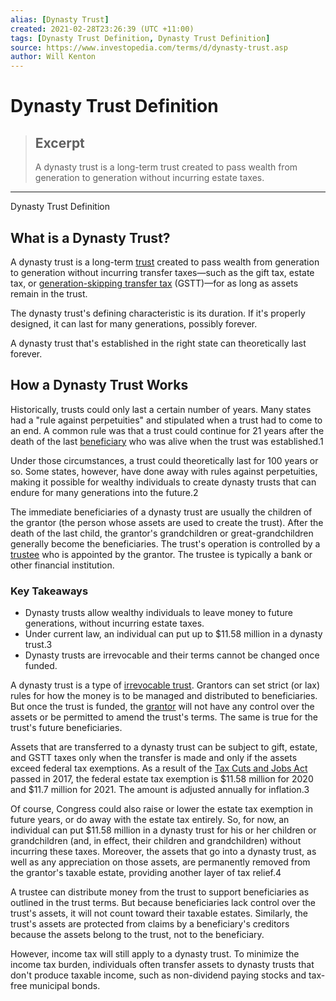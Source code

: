 ```yaml
---
alias: [Dynasty Trust]
created: 2021-02-28T23:26:39 (UTC +11:00)
tags: [Dynasty Trust Definition, Dynasty Trust Definition]
source: https://www.investopedia.com/terms/d/dynasty-trust.asp
author: Will Kenton
---
```


# Dynasty Trust Definition

> ## Excerpt
> A dynasty trust is a long-term trust created to pass wealth from generation to generation without incurring estate taxes.

---

Dynasty Trust Definition
## What is a Dynasty Trust?

A dynasty trust is a long-term [trust](https://www.investopedia.com/terms/t/trust.asp) created to pass wealth from generation to generation without incurring transfer taxes—such as the gift tax, estate tax, or [generation-skipping transfer tax](https://www.investopedia.com/terms/g/generation-skipping-transfer-tax.asp) (GSTT)—for as long as assets remain in the trust.  

The dynasty trust's defining characteristic is its duration. If it's properly designed, it can last for many generations, possibly forever.

A dynasty trust that's established in the right state can theoretically last forever.

## How a Dynasty Trust Works

Historically, trusts could only last a certain number of years. Many states had a "rule against perpetuities" and stipulated when a trust had to come to an end. A common rule was that a trust could continue for 21 years after the death of the last [beneficiary](https://www.investopedia.com/terms/b/beneficiary.asp) who was alive when the trust was established.1

Under those circumstances, a trust could theoretically last for 100 years or so. Some states, however, have done away with rules against perpetuities, making it possible for wealthy individuals to create dynasty trusts that can endure for many generations into the future.2

The immediate beneficiaries of a dynasty trust are usually the children of the grantor (the person whose assets are used to create the trust). After the death of the last child, the grantor's grandchildren or great-grandchildren generally become the beneficiaries. The trust's operation is controlled by a [trustee](https://www.investopedia.com/terms/t/trustee.asp) who is appointed by the grantor. The trustee is typically a bank or other financial institution.

### Key Takeaways

-   Dynasty trusts allow wealthy individuals to leave money to future generations, without incurring estate taxes.
-   Under current law, an individual can put up to $11.58 million in a dynasty trust.3
-   Dynasty trusts are irrevocable and their terms cannot be changed once funded.

A dynasty trust is a type of [irrevocable trust](https://www.investopedia.com/terms/i/irrevocabletrust.asp). Grantors can set strict (or lax) rules for how the money is to be managed and distributed to beneficiaries. But once the trust is funded, the [grantor](https://www.investopedia.com/terms/g/grantortrustrules.asp) will not have any control over the assets or be permitted to amend the trust's terms. The same is true for the trust's future beneficiaries.

Assets that are transferred to a dynasty trust can be subject to gift, estate, and GSTT taxes only when the transfer is made and only if the assets exceed federal tax exemptions. As a result of the [Tax Cuts and Jobs Act](https://www.investopedia.com/taxes/trumps-tax-reform-plan-explained/) passed in 2017, the federal estate tax exemption is $11.58 million for 2020 and $11.7 million for 2021. The amount is adjusted annually for inflation.3

Of course, Congress could also raise or lower the estate tax exemption in future years, or do away with the estate tax entirely. So, for now, an individual can put $11.58 million in a dynasty trust for his or her children or grandchildren (and, in effect, their children and grandchildren) without incurring these taxes. Moreover, the assets that go into a dynasty trust, as well as any appreciation on those assets, are permanently removed from the grantor's taxable estate, providing another layer of tax relief.4 

A trustee can distribute money from the trust to support beneficiaries as outlined in the trust terms. But because beneficiaries lack control over the trust's assets, it will not count toward their taxable estates. Similarly, the trust's assets are protected from claims by a beneficiary's creditors because the assets belong to the trust, not to the beneficiary.

However, income tax will still apply to a dynasty trust. To minimize the income tax burden, individuals often transfer assets to dynasty trusts that don't produce taxable income, such as non-dividend paying stocks and tax-free municipal bonds.
